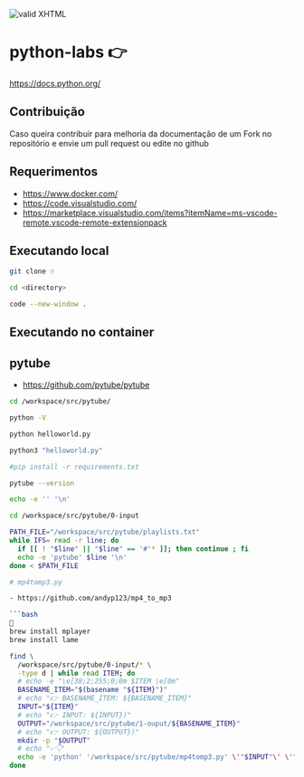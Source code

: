 [checkmark]: https://raw.githubusercontent.com/mozgbrasil/mozgbrasil.github.io/master/assets/images/logos/logo_32_32.png "MOZG"

![valid XHTML][checkmark]

# python-labs 👉️

https://docs.python.org/

## Contribuição

Caso queira contribuir para melhoria da documentação de um Fork no repositório e envie um pull request ou edite no github

## Requerimentos

- https://www.docker.com/
- https://code.visualstudio.com/
- https://marketplace.visualstudio.com/items?itemName=ms-vscode-remote.vscode-remote-extensionpack

## Executando local

```bash
git clone ☝️

cd <directory>

code --new-window .
```

## Executando no container

## pytube

- https://github.com/pytube/pytube

```bash
cd /workspace/src/pytube/

python -V

python helloworld.py

python3 "helloworld.py"

#pip install -r requirements.txt

pytube --version

echo -e '' '\n'

cd /workspace/src/pytube/0-input

PATH_FILE="/workspace/src/pytube/playlists.txt"
while IFS= read -r line; do
  if [[ ! "$line" || "$line" == '#'* ]]; then continue ; fi
  echo -e 'pytube' $line '\n'
done < $PATH_FILE

# mp4tomp3.py

- https://github.com/andyp123/mp4_to_mp3

```bash
🛑️
brew install mplayer
brew install lame
```

```bash
find \
  /workspace/src/pytube/0-input/* \
  -type d | while read ITEM; do
  # echo -e "\e[38;2;255;0;0m $ITEM \e[0m"
  BASENAME_ITEM="$(basename "${ITEM}")"
  # echo "👉️ BASENAME_ITEM: ${BASENAME_ITEM}"
  INPUT="${ITEM}"
  # echo "👉️ INPUT: ${INPUT})"
  OUTPUT="/workspace/src/pytube/1-ouput/${BASENAME_ITEM}"
  # echo "👉️ OUTPUT: ${OUTPUT})"
  mkdir -p "$OUTPUT"
  # echo "✅️👇️"
  echo -e 'python' '/workspace/src/pytube/mp4tomp3.py' \'"$INPUT"\' \'"$OUTPUT"\' '\n'
done
```